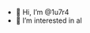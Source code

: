 - 👋 Hi, I’m @1u7r4
- 👀 I’m interested in  al
<!---
1u7r4/1u7r4 is a ✨ special ✨ repository because its `README.md` (this file) appears on your GitHub profile.
You can click the Preview link to take a look at your changes.
--->
